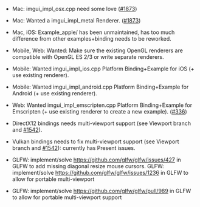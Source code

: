 - Mac: imgui_impl_osx.cpp need some love ([#1873](https://github.com/ocornut/imgui/issues/1873))
- Mac: Wanted a imgui_impl_metal Renderer. ([#1873](https://github.com/ocornut/imgui/issues/1873))
- Mac, iOS: Example_apple/ has been unmaintained, has too much difference from other examples+binding needs to be reworked.
- Mobile, Web: Wanted: Make sure the existing OpenGL renderers are compatible with OpenGL ES 2/3 or write separate renderers.
- Mobile: Wanted imgui_impl_ios.cpp Platform Binding+Example for iOS (+ use existing renderer).
- Mobile: Wanted imgui_impl_android.cpp Platform Binding+Example for Android (+ use existing renderer).
- Web: Wanted imgui_impl_emscripten.cpp Platform Binding+Example for Emscripten (+ use existing renderer to create a new example). ([#336](https://github.com/ocornut/imgui/pull/336))
- DirectX12 bindings needs multi-viewport support (see Viewport branch and [#1542](https://github.com/ocornut/imgui/issues/1542)).
- Vulkan bindings needs to fix multi-viewport support (see Viewport branch and [#1542](https://github.com/ocornut/imgui/issues/1542)): currently has Present issues.

- GLFW: implement/solve https://github.com/glfw/glfw/issues/427 in GLFW to add missing diagonal resize mouse cursors. GLFW: implement/solve https://github.com/glfw/glfw/issues/1236 in GLFW to allow for portable multi-viewport
- GLFW: implement/solve https://github.com/glfw/glfw/pull/989 in GLFW to allow for portable multi-viewport support
